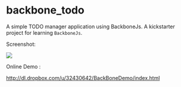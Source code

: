 backbone_todo
=============

A simple TODO manager application using BackboneJs. A kickstarter project for learning `BackboneJs`.


Screenshot:

![](https://lh4.googleusercontent.com/-Zss9Vno8Az8/Uv8xQqhnZMI/AAAAAAAAHLc/PVfDvubqejk/w841-h560-no/Screen+Shot+2014-02-15+at+2.46.23+pm.png)

Online Demo  :

http://dl.dropbox.com/u/32430642/BackBoneDemo/index.html
